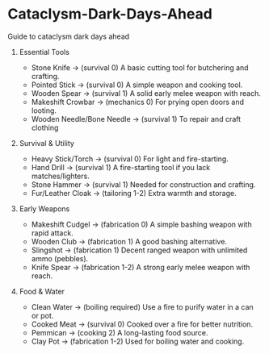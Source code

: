 # Cataclysm-Dark-Days-Ahead
Guide to cataclysm dark days ahead

1. Essential Tools

    * Stone Knife → (survival 0) A basic cutting tool for butchering and crafting.
    * Pointed Stick → (survival 0) A simple weapon and cooking tool.
    * Wooden Spear → (survival 1) A solid early melee weapon with reach.
    * Makeshift Crowbar → (mechanics 0) For prying open doors and looting.
    * Wooden Needle/Bone Needle → (survival 1) To repair and craft clothing

2. Survival & Utility

    * Heavy Stick/Torch → (survival 0) For light and fire-starting.
    * Hand Drill → (survival 1) A fire-starting tool if you lack matches/lighters.
    * Stone Hammer → (survival 1) Needed for construction and crafting.
    * Fur/Leather Cloak → (tailoring 1-2) Extra warmth and storage.

3. Early Weapons

    * Makeshift Cudgel → (fabrication 0) A simple bashing weapon with rapid attack.
    * Wooden Club → (fabrication 1) A good bashing alternative.
    * Slingshot → (fabrication 1) Decent ranged weapon with unlimited ammo (pebbles).
    * Knife Spear → (fabrication 1-2) A strong early melee weapon with reach.
  
4. Food & Water

    * Clean Water → (boiling required) Use a fire to purify water in a can or pot.
    * Cooked Meat → (survival 0) Cooked over a fire for better nutrition.
    * Pemmican → (cooking 2) A long-lasting food source.
    * Clay Pot → (fabrication 1-2) Used for boiling water and cooking.
